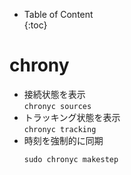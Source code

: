 - Table of Content  
{:toc}

# chrony

* 接続状態を表示  
  `chronyc sources`
* トラッキング状態を表示  
  `chronyc tracking`
* 時刻を強制的に同期
  ```
  sudo chronyc makestep
  ```
